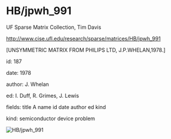 # HB/jpwh_991

 UF Sparse Matrix Collection, Tim Davis

 http://www.cise.ufl.edu/research/sparse/matrices/HB/jpwh_991

 [UNSYMMETRIC MATRIX FROM PHILIPS LTD, J.P.WHELAN,1978.]

 id: 187

 date: 1978

 author: J. Whelan

 ed: I. Duff, R. Grimes, J. Lewis

 fields: title A name id date author ed kind

 kind: semiconductor device problem

![HB/jpwh_991](http://yifanhu.net/GALLERY/GRAPHS/GIF_SMALL/HB@jpwh_991.gif)
